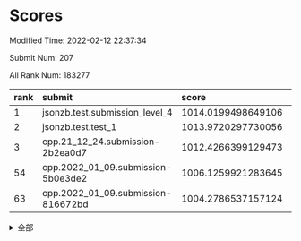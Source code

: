 # Scores

Modified Time: 2022-02-12 22:37:34

Submit Num: 207

All Rank Num: 183277

| rank |               submit               |       score        |       sigma        | pk_num |
| :--- | :--------------------------------- | :----------------- | :----------------- | :----- |
| 1    | jsonzb.test.submission_level_4     | 1014.0199498649106 | 0.8030677901585693 | 3536   |
| 2    | jsonzb.test.test_1                 | 1013.9720297730056 | 0.82784241143701   | 3546   |
| 3    | cpp.21_12_24.submission-2b2ea0d7   | 1012.4266399129473 | 0.7961384526244064 | 3542   |
| 54   | cpp.2022_01_09.submission-5b0e3de2 | 1006.1259921283645 | 0.7271357576134386 | 3542   |
| 63   | cpp.2022_01_09.submission-816672bd | 1004.2786537157124 | 0.7179581764349526 | 3542   |


<details>
<summary>全部</summary>

| rank |                 submit                 |       score        |       sigma        | pk_num |
| :--- | :------------------------------------- | :----------------- | :----------------- | :----- |
| 1    | jsonzb.test.submission_level_4         | 1014.0199498649106 | 0.8030677901585693 | 3536   |
| 2    | jsonzb.test.test_1                     | 1013.9720297730056 | 0.82784241143701   | 3546   |
| 3    | cpp.21_12_24.submission-2b2ea0d7       | 1012.4266399129473 | 0.7961384526244064 | 3542   |
| 4    | gobigger.level_3.submission_level_3_46 | 1011.7758240125215 | 0.7815088872448697 | 3540   |
| 5    | gobigger.level_3.submission_level_3_38 | 1011.5677407757873 | 0.7729534386804771 | 3544   |
| 6    | gobigger.level_3.submission_level_3_21 | 1011.4777786246531 | 0.7522805461743995 | 3540   |
| 7    | gobigger.level_3.submission_level_3_40 | 1011.4601869323646 | 0.7781154268222306 | 3538   |
| 8    | gobigger.level_3.submission_level_3_2  | 1011.1046097681074 | 0.7797241413627544 | 3538   |
| 9    | gobigger.level_3.submission_level_3_28 | 1011.0662729672964 | 0.7628353345849819 | 3540   |
| 10   | gobigger.level_3.submission_level_3_42 | 1010.8855038040537 | 0.7560956732835576 | 3542   |
| 11   | gobigger.level_3.submission_level_3_1  | 1010.8001991572604 | 0.7662166570475789 | 3540   |
| 12   | gobigger.level_3.submission_level_3_6  | 1010.7843901314507 | 0.7575470350773507 | 3540   |
| 13   | gobigger.level_3.submission_level_3_13 | 1010.7269605858811 | 0.7705864150739842 | 3540   |
| 14   | gobigger.level_3.submission_level_3_34 | 1010.6587097585175 | 0.7664518303812713 | 3540   |
| 15   | gobigger.level_3.submission_level_3_9  | 1010.634892328014  | 0.7611611743056323 | 3536   |
| 16   | gobigger.level_3.submission_level_3_14 | 1010.5468977836198 | 0.7352123408653708 | 3543   |
| 17   | gobigger.level_3.submission_level_3_7  | 1010.5320905150691 | 0.7636629815582862 | 3547   |
| 18   | gobigger.level_3.submission_level_3_36 | 1010.4365603493605 | 0.7389278020049906 | 3543   |
| 19   | gobigger.level_3.submission_level_3_30 | 1010.4157585952393 | 0.7478616007632987 | 3545   |
| 20   | gobigger.level_3.submission_level_3_12 | 1010.3981342905413 | 0.7577501948594418 | 3541   |
| 21   | gobigger.level_3.submission_level_3_32 | 1010.3726456704021 | 0.7580516666200692 | 3547   |
| 22   | gobigger.level_3.submission_level_3_49 | 1010.3025657600746 | 0.7614663575695592 | 3548   |
| 23   | gobigger.level_3.submission_level_3_11 | 1010.2012249041812 | 0.770072064011702  | 3544   |
| 24   | gobigger.level_3.submission_level_3_3  | 1010.1450927830242 | 0.7626040597611443 | 3539   |
| 25   | gobigger.level_3.submission_level_3_35 | 1010.1191880115633 | 0.7563519916029382 | 3543   |
| 26   | gobigger.level_3.submission_level_3_37 | 1010.0966538482256 | 0.7729570238672638 | 3542   |
| 27   | gobigger.level_3.submission_level_3_26 | 1010.0721272384972 | 0.7650977332156551 | 3544   |
| 28   | gobigger.level_3.submission_level_3_10 | 1010.0521002832452 | 0.7626782767411454 | 3542   |
| 29   | gobigger.level_3.submission_level_3_22 | 1010.0046821295031 | 0.778089579639462  | 3544   |
| 30   | gobigger.level_3.submission_level_3_44 | 1009.9985032051659 | 0.7354244603159005 | 3546   |
| 31   | gobigger.level_3.submission_level_3_27 | 1009.9377591631634 | 0.7475973049120567 | 3543   |
| 32   | gobigger.level_3.submission_level_3_0  | 1009.9278328790268 | 0.7548787858658075 | 3546   |
| 33   | gobigger.level_3.submission_level_3_16 | 1009.9214811482398 | 0.7508663474155302 | 3545   |
| 34   | gobigger.level_3.submission_level_3_29 | 1009.9077063599574 | 0.7595508762402886 | 3540   |
| 35   | gobigger.level_3.submission_level_3_41 | 1009.8861874211933 | 0.7648756687702734 | 3542   |
| 36   | gobigger.level_3.submission_level_3_24 | 1009.8370191805172 | 0.7459521562833064 | 3541   |
| 37   | gobigger.level_3.submission_level_3_20 | 1009.7414456687183 | 0.752252728761817  | 3540   |
| 38   | gobigger.level_3.submission_level_3_5  | 1009.5052217563206 | 0.777169062330529  | 3541   |
| 39   | gobigger.level_3.submission_level_3_19 | 1009.3872556034098 | 0.7385482349005753 | 3542   |
| 40   | gobigger.level_3.submission_level_3_43 | 1009.3512369009438 | 0.7303805103832807 | 3538   |
| 41   | gobigger.level_3.submission_level_3_17 | 1009.2088640090998 | 0.7488231182371877 | 3546   |
| 42   | gobigger.level_3.submission_level_3_45 | 1009.1665146121487 | 0.7552520622428487 | 3544   |
| 43   | gobigger.level_3.submission_level_3_4  | 1009.16515986585   | 0.7222195404296733 | 3542   |
| 44   | gobigger.level_3.submission_level_3_18 | 1009.1456307707102 | 0.7404542084125517 | 3544   |
| 45   | gobigger.level_3.submission_level_3_8  | 1009.1045718557523 | 0.741096599641641  | 3542   |
| 46   | gobigger.level_3.submission_level_3_25 | 1009.1036114526826 | 0.7504682248548405 | 3541   |
| 47   | gobigger.level_3.submission_level_3_31 | 1009.0291150172156 | 0.7447133235520562 | 3542   |
| 48   | gobigger.level_3.submission_level_3_48 | 1008.851637550194  | 0.7277354149485372 | 3544   |
| 49   | gobigger.level_3.submission_level_3_33 | 1008.8448112685192 | 0.75866829880955   | 3535   |
| 50   | gobigger.level_3.submission_level_3_39 | 1008.7808239664137 | 0.747491489825836  | 3542   |
| 51   | gobigger.level_3.submission_level_3_23 | 1008.7406200135498 | 0.7415801324152518 | 3540   |
| 52   | gobigger.level_3.submission_level_3_47 | 1008.5708189421977 | 0.7482348536024388 | 3539   |
| 53   | gobigger.level_3.submission_level_3_15 | 1008.2403820796774 | 0.7453837427583724 | 3544   |
| 54   | cpp.2022_01_09.submission-5b0e3de2     | 1006.1259921283645 | 0.7271357576134386 | 3542   |
| 55   | gobigger.level_1.submission_level_1_43 | 1005.1018163499058 | 0.7283073221616199 | 3543   |
| 56   | gobigger.level_1.submission_level_1_37 | 1004.6453069559033 | 0.7231287407190221 | 3541   |
| 57   | gobigger.level_1.submission_level_1_6  | 1004.6345481063731 | 0.7188866556994735 | 3546   |
| 58   | gobigger.level_1.submission_level_1_36 | 1004.5323600926986 | 0.7206006022374218 | 3541   |
| 59   | gobigger.level_1.submission_level_1_39 | 1004.5288629447888 | 0.7137675707013647 | 3542   |
| 60   | gobigger.level_1.submission_level_1_45 | 1004.3846802651052 | 0.7230911697210012 | 3541   |
| 61   | gobigger.level_1.submission_level_1_26 | 1004.3087806576652 | 0.7149469412747242 | 3542   |
| 62   | gobigger.level_1.submission_level_1_3  | 1004.2870104933351 | 0.7104524191766386 | 3542   |
| 63   | cpp.2022_01_09.submission-816672bd     | 1004.2786537157124 | 0.7179581764349526 | 3542   |
| 64   | gobigger.level_1.submission_level_1_28 | 1004.2254319273231 | 0.7185685890432769 | 3540   |
| 65   | gobigger.level_1.submission_level_1_15 | 1004.0745160630373 | 0.7160954277101556 | 3543   |
| 66   | gobigger.level_1.submission_level_1_44 | 1004.011386656557  | 0.7119678254730566 | 3542   |
| 67   | gobigger.level_1.submission_level_1_21 | 1003.9048901994446 | 0.7192882971609414 | 3543   |
| 68   | gobigger.level_1.submission_level_1_5  | 1003.8819712411216 | 0.710214697375819  | 3546   |
| 69   | gobigger.level_1.submission_level_1_13 | 1003.728103147194  | 0.7233912717051376 | 3543   |
| 70   | gobigger.level_1.submission_level_1_41 | 1003.7181036584566 | 0.7213135418347629 | 3540   |
| 71   | gobigger.level_1.submission_level_1_14 | 1003.6759319221711 | 0.7145304048081469 | 3544   |
| 72   | gobigger.level_1.submission_level_1_33 | 1003.5229175265204 | 0.7143582329019843 | 3539   |
| 73   | gobigger.level_1.submission_level_1_10 | 1003.5171028344339 | 0.7181934555210021 | 3546   |
| 74   | gobigger.level_1.submission_level_1_20 | 1003.5094078246768 | 0.7124409601502627 | 3546   |
| 75   | gobigger.level_1.submission_level_1_16 | 1003.4796668180071 | 0.7327663035654038 | 3540   |
| 76   | gobigger.level_1.submission_level_1_48 | 1003.4677670867826 | 0.7267547047263393 | 3537   |
| 77   | gobigger.level_1.submission_level_1_49 | 1003.455738904742  | 0.7166558228755501 | 3541   |
| 78   | gobigger.level_1.submission_level_1_25 | 1003.4418701863999 | 0.712618826741793  | 3542   |
| 79   | gobigger.level_1.submission_level_1_47 | 1003.4154278949669 | 0.7129331656706481 | 3538   |
| 80   | gobigger.level_1.submission_level_1_9  | 1003.394017023867  | 0.72025626660212   | 3536   |
| 81   | gobigger.level_1.submission_level_1_18 | 1003.342987266761  | 0.7143645485995757 | 3544   |
| 82   | gobigger.level_1.submission_level_1_30 | 1003.3218778786015 | 0.7257037184587094 | 3543   |
| 83   | gobigger.level_1.submission_level_1_23 | 1003.2644505006026 | 0.7165981701365597 | 3542   |
| 84   | gobigger.level_1.submission_level_1_24 | 1003.1973331820224 | 0.7099366150675541 | 3542   |
| 85   | gobigger.level_1.submission_level_1_22 | 1003.1759582367202 | 0.7268776454227239 | 3539   |
| 86   | gobigger.level_1.submission_level_1_0  | 1003.1663824434761 | 0.7169633473621373 | 3546   |
| 87   | gobigger.level_1.submission_level_1_40 | 1003.1596704035231 | 0.717036623744084  | 3541   |
| 88   | gobigger.level_1.submission_level_1_34 | 1003.1335740496592 | 0.7151513993154119 | 3544   |
| 89   | gobigger.level_1.submission_level_1_27 | 1003.0938317773104 | 0.7038708678312133 | 3541   |
| 90   | gobigger.level_1.submission_level_1_12 | 1003.0258671445874 | 0.7205867344341841 | 3539   |
| 91   | gobigger.level_1.submission_level_1_32 | 1003.0204076899361 | 0.7248150588796077 | 3543   |
| 92   | gobigger.level_1.submission_level_1_38 | 1002.9560285857401 | 0.7091513112704468 | 3537   |
| 93   | gobigger.level_1.submission_level_1_2  | 1002.9067463539286 | 0.7121570610961083 | 3543   |
| 94   | gobigger.level_1.submission_level_1_42 | 1002.7716715788457 | 0.7202011156750968 | 3538   |
| 95   | gobigger.level_1.submission_level_1_8  | 1002.7466187858467 | 0.7121962376827139 | 3546   |
| 96   | gobigger.level_1.submission_level_1_31 | 1002.6614617440448 | 0.7291364885998947 | 3541   |
| 97   | gobigger.level_1.submission_level_1_7  | 1002.5235651707713 | 0.7173556360978796 | 3545   |
| 98   | gobigger.level_1.submission_level_1_11 | 1002.4737584261826 | 0.7191588763878365 | 3543   |
| 99   | gobigger.level_1.submission_level_1_46 | 1001.9384457181353 | 0.7097760703269891 | 3540   |
| 100  | gobigger.level_1.submission_level_1_29 | 1001.9147924772764 | 0.708219097324745  | 3538   |
| 101  | gobigger.level_1.submission_level_1_17 | 1001.8657308893959 | 0.707952485438972  | 3543   |
| 102  | gobigger.level_1.submission_level_1_1  | 1001.8206387768495 | 0.7192255041208668 | 3541   |
| 103  | gobigger.level_1.submission_level_1_19 | 1001.6575533044654 | 0.7145447713141044 | 3543   |
| 104  | gobigger.level_1.submission_level_1_35 | 1001.1194068446451 | 0.7008675413940445 | 3537   |
| 105  | gobigger.level_1.submission_level_1_4  | 1000.718830801586  | 0.7003330655957369 | 3540   |
| 106  | gobigger.random.submission_random_39   | 997.2395659525106  | 0.7050041537226162 | 3539   |
| 107  | gobigger.random.submission_random_0    | 997.0930275562764  | 0.7098182310743097 | 3543   |
| 108  | gobigger.random.submission_random_30   | 997.0536166129675  | 0.7160772032106355 | 3537   |
| 109  | gobigger.random.submission_random_37   | 996.9182164955927  | 0.7160724176216495 | 3544   |
| 110  | gobigger.random.submission_random_21   | 996.914608402109   | 0.7141887090546255 | 3538   |
| 111  | gobigger.random.submission_random_18   | 996.8810396891625  | 0.7104460815782949 | 3541   |
| 112  | gobigger.random.submission_random_44   | 996.7528988705118  | 0.7020695866947335 | 3536   |
| 113  | gobigger.random.submission_random_2    | 996.7523329296826  | 0.7116846613806694 | 3540   |
| 114  | gobigger.random.submission_random_45   | 996.7447191364821  | 0.7070724835337096 | 3544   |
| 115  | gobigger.random.submission_random_31   | 996.6780945873548  | 0.7119256753749671 | 3539   |
| 116  | gobigger.random.submission_random_20   | 996.5446411273663  | 0.7010373784286461 | 3539   |
| 117  | gobigger.random.submission_random_36   | 996.4768010373414  | 0.7116345180600062 | 3540   |
| 118  | gobigger.random.submission_random_47   | 996.441420031151   | 0.7179631750011949 | 3547   |
| 119  | gobigger.random.submission_random_38   | 996.2759191434709  | 0.7190348908974381 | 3543   |
| 120  | gobigger.random.submission_random_6    | 996.2588820753224  | 0.711697731293929  | 3540   |
| 121  | gobigger.random.submission_random_8    | 996.2356034042581  | 0.7233414687380089 | 3543   |
| 122  | gobigger.random.submission_random_9    | 996.1595880955921  | 0.7162140730576041 | 3539   |
| 123  | gobigger.random.submission_random_49   | 996.1522751729855  | 0.7223402859521707 | 3545   |
| 124  | gobigger.random.submission_random_16   | 996.1385493457391  | 0.7067992955890017 | 3539   |
| 125  | gobigger.random.submission_random_48   | 996.1239031078659  | 0.6984047548644464 | 3535   |
| 126  | gobigger.random.submission_random_26   | 996.1214005157882  | 0.7059246401406615 | 3543   |
| 127  | gobigger.random.submission_random_43   | 996.0679958514221  | 0.7098514908951123 | 3540   |
| 128  | gobigger.random.submission_random_27   | 996.0223761894732  | 0.717893042291283  | 3540   |
| 129  | gobigger.random.submission_random_13   | 995.9724114785056  | 0.70615318317353   | 3540   |
| 130  | gobigger.random.submission_random_34   | 995.951651386339   | 0.7104799407588475 | 3543   |
| 131  | gobigger.random.submission_random_4    | 995.866637605827   | 0.697164831100942  | 3544   |
| 132  | gobigger.random.submission_random_35   | 995.8546900275215  | 0.7139779725163503 | 3539   |
| 133  | gobigger.random.submission_random_7    | 995.7525307987574  | 0.7085866706736325 | 3543   |
| 134  | gobigger.random.submission_random_46   | 995.7124761393122  | 0.7272335088322449 | 3539   |
| 135  | gobigger.random.submission_random_15   | 995.7106867184725  | 0.7124152627789464 | 3540   |
| 136  | gobigger.random.submission_random_40   | 995.7084021496192  | 0.7060848905744813 | 3544   |
| 137  | gobigger.random.submission_random_14   | 995.670617554965   | 0.7053817006435688 | 3542   |
| 138  | gobigger.random.submission_random_12   | 995.6637826231     | 0.7150709403532284 | 3539   |
| 139  | gobigger.random.submission_random_3    | 995.6377582612636  | 0.6971759916875002 | 3540   |
| 140  | gobigger.random.submission_random_1    | 995.5748619891314  | 0.7165734495079882 | 3542   |
| 141  | gobigger.random.submission_random_24   | 995.5614135443283  | 0.7272119708636581 | 3540   |
| 142  | gobigger.random.submission_random_42   | 995.5557347279367  | 0.7207731395515214 | 3546   |
| 143  | gobigger.random.submission_random_28   | 995.4048258889676  | 0.7081591137529752 | 3540   |
| 144  | gobigger.random.submission_random_25   | 995.4005647227027  | 0.716435575493017  | 3545   |
| 145  | gobigger.random.submission_random_32   | 995.3300807338244  | 0.7182196778073158 | 3540   |
| 146  | gobigger.random.submission_random_5    | 995.3176692119193  | 0.7178993965110925 | 3537   |
| 147  | gobigger.random.submission_random_22   | 995.3071376770858  | 0.7165916256969197 | 3541   |
| 148  | gobigger.random.submission_random_33   | 995.2322525386256  | 0.7077652602874668 | 3542   |
| 149  | gobigger.random.submission_random_10   | 995.1038544646814  | 0.7046988471610494 | 3540   |
| 150  | gobigger.random.submission_random_41   | 994.9198073155775  | 0.7354019302995428 | 3540   |
| 151  | gobigger.random.submission_random_23   | 994.897348034441   | 0.7139463555985529 | 3542   |
| 152  | gobigger.random.submission_random_19   | 994.8782295504785  | 0.7243707049039575 | 3546   |
| 153  | gobigger.random.submission_random_11   | 994.5466706084895  | 0.7197191291912884 | 3544   |
| 154  | gobigger.random.submission_random_17   | 994.5422239524765  | 0.7092804424718556 | 3543   |
| 155  | gobigger.level_2.submission_level_2_43 | 994.3928306977551  | 0.7266583665868243 | 3539   |
| 156  | gobigger.random.submission_random_29   | 994.1970657398912  | 0.7122018315067631 | 3537   |
| 157  | gobigger.level_2.submission_level_2_5  | 994.0514143664366  | 0.7311532130981279 | 3547   |
| 158  | gobigger.level_2.submission_level_2_38 | 993.9373056928343  | 0.7272092185183877 | 3542   |
| 159  | gobigger.level_2.submission_level_2_27 | 993.6951885006503  | 0.7381730333477742 | 3540   |
| 160  | gobigger.level_2.submission_level_2_23 | 993.463673472385   | 0.7395215596298144 | 3542   |
| 161  | gobigger.level_2.submission_level_2_34 | 993.3972630010716  | 0.7332420738722195 | 3547   |
| 162  | gobigger.level_2.submission_level_2_47 | 993.1696515398233  | 0.7402687326267438 | 3540   |
| 163  | gobigger.level_2.submission_level_2_14 | 992.9803106395934  | 0.7319838028020978 | 3538   |
| 164  | gobigger.level_2.submission_level_2_0  | 992.8538653016849  | 0.7360639467646878 | 3543   |
| 165  | gobigger.level_2.submission_level_2_28 | 992.7211226281437  | 0.7381644594707568 | 3545   |
| 166  | gobigger.level_2.submission_level_2_12 | 992.6882059804358  | 0.7554675487091115 | 3542   |
| 167  | gobigger.level_2.submission_level_2_1  | 992.6775089871636  | 0.7442133998268933 | 3541   |
| 168  | gobigger.level_2.submission_level_2_18 | 992.5618685458873  | 0.7452499727951064 | 3538   |
| 169  | gobigger.level_2.submission_level_2_31 | 992.5229340109676  | 0.7503750215184021 | 3545   |
| 170  | gobigger.level_2.submission_level_2_17 | 992.4759267752956  | 0.7313562993211897 | 3541   |
| 171  | gobigger.level_2.submission_level_2_42 | 992.3617348999268  | 0.7540358029859827 | 3540   |
| 172  | gobigger.level_2.submission_level_2_40 | 992.3472928706088  | 0.7361577183095394 | 3542   |
| 173  | gobigger.level_2.submission_level_2_37 | 992.3421297032066  | 0.7444542136152833 | 3542   |
| 174  | gobigger.level_2.submission_level_2_21 | 992.2497912797298  | 0.7346578505317376 | 3538   |
| 175  | gobigger.level_2.submission_level_2_46 | 992.1971099098632  | 0.7516830081751584 | 3542   |
| 176  | gobigger.level_2.submission_level_2_26 | 992.1589597596444  | 0.7460700511243106 | 3542   |
| 177  | gobigger.level_2.submission_level_2_20 | 992.1022200353779  | 0.7267953726606076 | 3544   |
| 178  | gobigger.level_2.submission_level_2_11 | 992.061812524781   | 0.738450122045448  | 3545   |
| 179  | gobigger.level_2.submission_level_2_4  | 991.9436686798418  | 0.7502747032414917 | 3544   |
| 180  | gobigger.level_2.submission_level_2_36 | 991.893844175165   | 0.756054287389317  | 3544   |
| 181  | gobigger.level_2.submission_level_2_45 | 991.8795275645491  | 0.7423206031398577 | 3544   |
| 182  | gobigger.level_2.submission_level_2_6  | 991.768774445477   | 0.7411256337126136 | 3540   |
| 183  | gobigger.level_2.submission_level_2_49 | 991.7430485489183  | 0.7533287893625733 | 3548   |
| 184  | gobigger.level_2.submission_level_2_9  | 991.7290132219048  | 0.7346938496903034 | 3535   |
| 185  | gobigger.level_2.submission_level_2_35 | 991.6289254677888  | 0.7419668142949115 | 3542   |
| 186  | gobigger.level_2.submission_level_2_24 | 991.6119089041828  | 0.7390585869300504 | 3540   |
| 187  | gobigger.level_2.submission_level_2_30 | 991.6070119767542  | 0.7415436070008341 | 3541   |
| 188  | gobigger.level_2.submission_level_2_39 | 991.5929415393815  | 0.7484503836816996 | 3550   |
| 189  | gobigger.level_2.submission_level_2_2  | 991.5353097303523  | 0.7453002291379642 | 3542   |
| 190  | gobigger.level_2.submission_level_2_10 | 991.5350108363499  | 0.753581221700414  | 3543   |
| 191  | gobigger.level_2.submission_level_2_15 | 991.4899740098361  | 0.742679396080309  | 3541   |
| 192  | gobigger.level_2.submission_level_2_7  | 991.3568820739299  | 0.7478865457237627 | 3539   |
| 193  | gobigger.level_2.submission_level_2_19 | 991.3392408008556  | 0.7495417619233581 | 3536   |
| 194  | gobigger.level_2.submission_level_2_48 | 991.2112313895894  | 0.742573119500626  | 3539   |
| 195  | gobigger.level_2.submission_level_2_32 | 991.2079978202624  | 0.7323380192386362 | 3542   |
| 196  | gobigger.level_2.submission_level_2_29 | 991.206637763848   | 0.7762518758528764 | 3543   |
| 197  | gobigger.level_2.submission_level_2_22 | 990.8265702381705  | 0.7683270442352174 | 3534   |
| 198  | gobigger.level_2.submission_level_2_44 | 990.8180624363774  | 0.7682419498129909 | 3544   |
| 199  | gobigger.level_2.submission_level_2_33 | 990.7860079393629  | 0.7607435571807046 | 3544   |
| 200  | gobigger.level_2.submission_level_2_13 | 990.7575413443196  | 0.7656760560634706 | 3540   |
| 201  | gobigger.level_2.submission_level_2_16 | 990.603703043985   | 0.75397505197656   | 3540   |
| 202  | gobigger.level_2.submission_level_2_41 | 990.557326685321   | 0.7629096592884796 | 3543   |
| 203  | gobigger.level_2.submission_level_2_25 | 990.3262439008703  | 0.7671229840016467 | 3542   |
| 204  | gobigger.level_2.submission_level_2_8  | 990.2523206715582  | 0.7739351190640062 | 3541   |
| 205  | gobigger.level_2.submission_level_2_3  | 990.1920363278276  | 0.7892200147847672 | 3543   |
| 206  | gobigger.none.submission_none_1        | 979.5463476388958  | 1.1841708240873572 | 3545   |
| 207  | gobigger.none.submission_none_0        | 974.856316655035   | 1.4117739852274727 | 3535   |

</details>
